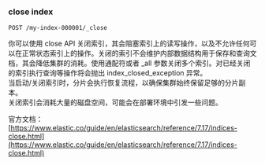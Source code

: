 ### close index

```
POST /my-index-000001/_close

```

你可以使用 close API 关闭索引，其会阻塞索引上的读写操作，以及不允许任何可以在正常状态索引上的操作。关闭的索引不会维护内部数据结构用于保存和查询文档，其会降低集群的消耗。使用通配符或者 _all 参数关闭多个索引。对已经关闭的索引执行查询等操作将会抛出 index_closed_exception 异常。     
当启动/关闭索引时，分片会执行恢复流程，以确保集群始终保留足够的分片副本。  
关闭索引会消耗大量的磁盘空间，可能会在部署环境中引发一些问题。

官方文档：[https://www.elastic.co/guide/en/elasticsearch/reference/7.17/indices-close.html](https://www.elastic.co/guide/en/elasticsearch/reference/7.17/indices-close.html)
